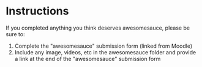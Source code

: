 # Instructions 
If you completed anything you think deserves awesomesauce, please be sure to:

1. Complete the "awesomesauce" submission form (linked from Moodle)
2. Include any image, videos, etc in the awesomesauce folder and provide a link at the end of the "awesomesauce" submission form